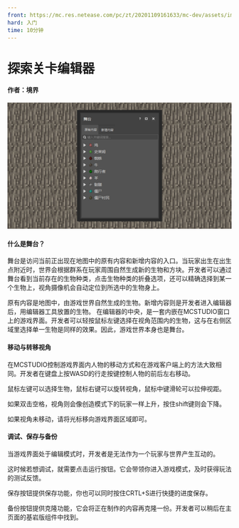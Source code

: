 ```yaml
---
front: https://mc.res.netease.com/pc/zt/20201109161633/mc-dev/assets/img/3_1.32c9600e.jpg
hard: 入门
time: 10分钟
---
```


# 探索关卡编辑器

#### 作者：境界



![](./images/3_1.jpg)



#### 什么是舞台？

舞台是访问当前正出现在地图中的原有内容和新增内容的入口。当玩家出生在出生点附近时，世界会根据群系在玩家周围自然生成新的生物和方块。开发者可以通过舞台看到当前存在的生物种类，点击生物种类的折叠选项，还可以精确选择到某一个生物上，视角摄像机会自动定位到所选中的生物身上。

原有内容是地图中，由游戏世界自然生成的生物。新增内容则是开发者进入编辑器后，用编辑器工具放置的生物。
在编辑器的中央，是一套内嵌在MCSTUDIO窗口上的游戏界面。开发者可以轻按鼠标左键选择在视角范围内的生物，这与在右侧区域里选择单一生物是同样的效果。因此，游戏世界本身也是舞台。



#### 移动与转移视角

在MCSTUDIO控制游戏界面内人物的移动方式和在游戏客户端上的方法大致相同。开发者在键盘上按WASD的行走按键控制人物的前后左右移动。

鼠标左键可以选择生物，鼠标右键可以旋转视角，鼠标中键滑轮可以拉伸视距。

如果双击空格，视角则会像创造模式下的玩家一样上升，按住shift键则会下降。

如果视角未移动，请将光标移向游戏界面区域即可。



#### 调试、保存与备份 

当游戏界面处于编辑模式时，开发者是无法作为一个玩家与世界产生互动的。

这时候若想调试，就需要点击运行按钮。它会带领你进入游戏模式，及时获得玩法的测试反馈。

保存按钮提供保存功能，你也可以同时按住CRTL+S进行快捷的进度保存。

备份按钮提供克隆功能，它会将正在制作的内容再克隆一份。开发者可以稍后在主页面的基岩版组件中找到。